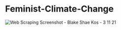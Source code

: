 # Feminist-Climate-Change

![Web Scraping Screenshot - Blake Shae Kos - 3 11 21](https://user-images.githubusercontent.com/76088958/160048397-bbcf16b9-db83-417d-92fe-9d6147689d99.png)
